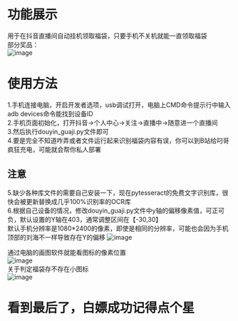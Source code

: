# 功能展示
用于在抖音直播间自动挂机领取福袋，只要手机不关机就能一直领取福袋  
部分奖品：  
![image](https://github.com/user-attachments/assets/09f35598-e239-49ed-9d6a-e5347df5f3db)  
# 使用方法
1.手机连接电脑，开启开发者选项，usb调试打开，电脑上CMD命令提示行中输入adb devices命令能找到设备ID  
2.手机页面初始化，打开抖音->个人中心->关注->直播中->随意进一个直播间  
3.然后执行douyin_guaji.py文件即可  
4.要是完全不知道咋弄或者文件运行起来识别福袋内容有误，你可以到B站给叼哥疯狂充电，可能就会帮你私人部署
## 注意
5.缺少各种库文件的需要自己安装一下，现在pytesseract的免费文字识别库，很快会被更新替换成几乎100%识别率的OCR库  
6.根据自己设备的情况，修改douyin_guaji.py文件中y轴的偏移像素值，可正可负，默认设置的Y轴在403，通常调整区间在【-30,30】  
默认手机分辨率是1080*2400的像素，即使是相同的分辨率，可能也会因为手机顶部的刘海不一样导致存在Y的偏移 
![image](https://github.com/pokemonzlj/douyin_guaji/assets/35096840/127d1cf5-0814-4edf-846e-b9936e1cb108)

通过电脑的画图软件就能看图标的像素位置  
![image](https://github.com/pokemonzlj/douyin_guaji/assets/35096840/bb6ed6fb-84e1-463a-83c7-080c644f212d)  
关于判定福袋存不存在小图标  
![image](https://github.com/user-attachments/assets/f494242b-bd57-4969-bd95-eb4c77d8c39e)

# 看到最后了，白嫖成功记得点个星
